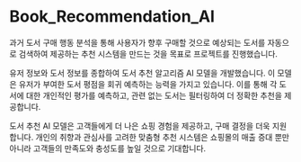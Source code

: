 # Book_Recommendation_AI
과거 도서 구매 행동 분석을 통해 사용자가 향후 구매할 것으로 예상되는 도서를 자동으로 검색하여 제공하는 추천 시스템을 만드는 것을 목표로 프로젝트를 진행했습니다.

 유저 정보와 도서 정보를 종합하여 도서 추천 알고리즘 AI 모델을 개발했습니다. 이 모델은 유저가 부여한 도서 평점을 회귀 예측하는 능력을 가지고 있습니다. 이를 통해 각 도서에 대한 개인적인 평가를 예측하고, 관련 없는 도서는 필터링하여 더 정확한 추천을 제공합니다.

 도서 추천 AI 모델은 고객들에게 더 나은 쇼핑 경험을 제공하고, 구매 결정을 더욱 지원합니다. 개인의 취향과 관심사를 고려한 맞춤형 추천 시스템은 쇼핑몰의 매출 증대 뿐만 아니라 고객들의 만족도와 충성도를 높일 것으로 기대합니다.
